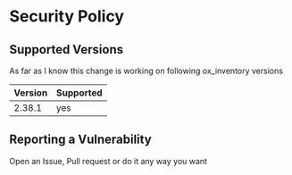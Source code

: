 # Security Policy

## Supported Versions

As far as I know this change is working on following ox_inventory versions

| Version | Supported          |
| ------- | ------------------ |
| 2.38.1   | yes               |


## Reporting a Vulnerability

Open an Issue, Pull request or do it any way you want
